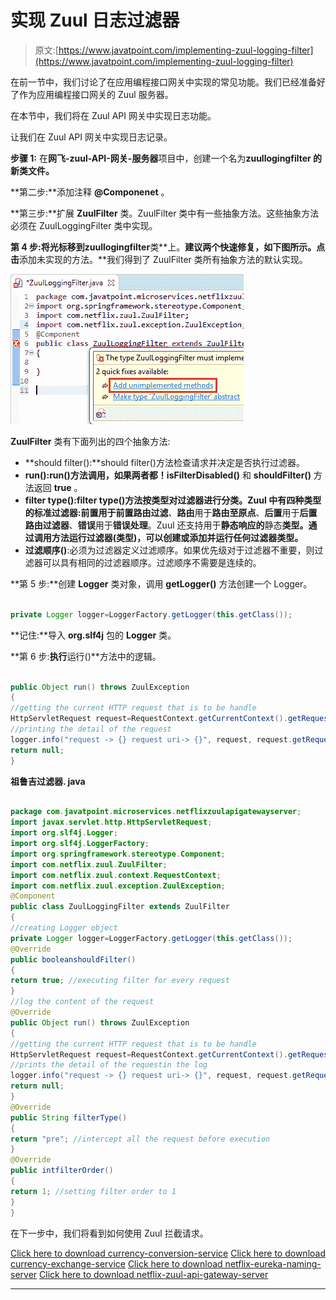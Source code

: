 # 实现 Zuul 日志过滤器

> 原文:[https://www.javatpoint.com/implementing-zuul-logging-filter](https://www.javatpoint.com/implementing-zuul-logging-filter)

在前一节中，我们讨论了在应用编程接口网关中实现的常见功能。我们已经准备好了作为应用编程接口网关的 Zuul 服务器。

在本节中，我们将在 Zuul API 网关中实现日志功能。

让我们在 Zuul API 网关中实现日志记录。

**步骤 1:** 在**网飞-zuul-API-网关-服务器**项目中，创建一个名为**zuullogingfilter 的新类文件。**

**第二步:**添加注释 **@Componenet** 。

**第三步:**扩展 **ZuulFilter** 类。ZuulFilter 类中有一些抽象方法。这些抽象方法必须在 ZuulLoggingFilter 类中实现。

**第 4 步:**将光标移到**zuullogingfilter**类**上。**建议两个快速修复，如下图所示。点击**添加未实现的方法。**我们得到了 ZuulFilter 类所有抽象方法的默认实现。

![Zuul API Gateway](img/b2c217c1bf7f416ab316971cd9ce2913.png)

**ZuulFilter** 类有下面列出的四个抽象方法:

*   **should filter():**should filter()方法检查请求并决定是否执行过滤器。
*   **run():**run()方法调用，如果两者都**！isFilterDisabled()** 和 **shouldFilter()** 方法返回 **true** 。
*   **filter type():**filter type()方法按类型对过滤器进行分类。Zuul 中有四种类型的标准过滤器:**前置**用于**前置路由过滤**、**路由**用于**路由至原点**、**后置**用于**后置路由过滤器**、**错误**用于**错误处理**。Zuul 还支持用于**静态响应的**静态**类型。**通过调用方法**运行过滤器(类型)，可以创建或添加并运行任何过滤器类型。**
*   **过滤顺序()**:必须为过滤器定义过滤顺序。如果优先级对于过滤器不重要，则过滤器可以具有相同的过滤器顺序。过滤顺序不需要是连续的。

**第 5 步:**创建 **Logger** 类对象，调用 **getLogger()** 方法创建一个 Logger。

```java

private Logger logger=LoggerFactory.getLogger(this.getClass());

```

**记住:**导入 **org.slf4j** 包的 **Logger** 类。

**第 6 步:**执行**运行()**方法中的逻辑。

```java

public Object run() throws ZuulException
{
//getting the current HTTP request that is to be handle
HttpServletRequest request=RequestContext.getCurrentContext().getRequest();
//printing the detail of the request
logger.info("request -> {} request uri-> {}", request, request.getRequestURI());
return null;
}

```

**祖鲁吉过滤器. java**

```java

package com.javatpoint.microservices.netflixzuulapigatewayserver;
import javax.servlet.http.HttpServletRequest;
import org.slf4j.Logger;
import org.slf4j.LoggerFactory;
import org.springframework.stereotype.Component;
import com.netflix.zuul.ZuulFilter;
import com.netflix.zuul.context.RequestContext;
import com.netflix.zuul.exception.ZuulException;
@Component
public class ZuulLoggingFilter extends ZuulFilter
{
//creating Logger object
private Logger logger=LoggerFactory.getLogger(this.getClass());
@Override
public booleanshouldFilter() 
{
return true; //executing filter for every request
}
//log the content of the request
@Override
public Object run() throws ZuulException
{
//getting the current HTTP request that is to be handle
HttpServletRequest request=RequestContext.getCurrentContext().getRequest();
//prints the detail of the requestin the log
logger.info("request -> {} request uri-> {}", request, request.getRequestURI());
return null;
}
@Override
public String filterType() 
{
return "pre"; //intercept all the request before execution
}
@Override
public intfilterOrder() 
{
return 1; //setting filter order to 1
}
}

```

在下一步中，我们将看到如何使用 Zuul 拦截请求。

[Click here to download currency-conversion-service](https://static.javatpoint.com/tutorial/microservices/download/logging/currency-conversion-service.zip)
[Click here to download currency-exchange-service](https://static.javatpoint.com/tutorial/microservices/download/logging/currency-exchange-service.zip)
[Click here to download netflix-eureka-naming-server](https://static.javatpoint.com/tutorial/microservices/download/logging/netflix-eureka-naming-server.zip)
[Click here to download netflix-zuul-api-gateway-server](https://static.javatpoint.com/tutorial/microservices/download/logging/netflix-zuul-api-gateway-server.zip)

* * *